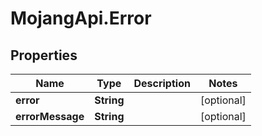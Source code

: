 # MojangApi.Error

## Properties
Name | Type | Description | Notes
------------ | ------------- | ------------- | -------------
**error** | **String** |  | [optional] 
**errorMessage** | **String** |  | [optional] 


